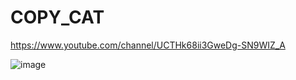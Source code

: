 # COPY_CAT
https://www.youtube.com/channel/UCTHk68ii3GweDg-SN9WIZ_A


![image](https://user-images.githubusercontent.com/43513062/140637252-9575647d-9ab9-4a7c-a1d7-67ef8863ab03.png)

